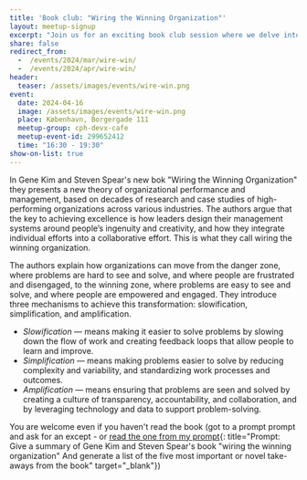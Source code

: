 ```yaml
---
title: 'Book club: "Wiring the Winning Organization"'
layout: meetup-signup
excerpt: "Join us for an exciting book club session where we delve into the thought-provoking book 'Wiring the Winning Organization' by Gene Kim and Steven Spear. Get ready to explore the secrets of successful organizations and learn how to apply their strategies in your own workplace."
share: false
redirect_from:
  -  /events/2024/mar/wire-win/
  -  /events/2024/apr/wire-win/
header:
  teaser: /assets/images/events/wire-win.png
event:
  date: 2024-04-16
  image: /assets/images/events/wire-win.png
  place: København, Borgergade 111
  meetup-group: cph-devx-cafe
  meetup-event-id: 299652412
  time: "16:30 - 19:30"
show-on-list: true
---
```


In Gene Kim and Steven Spear's new bok "Wiring the Winning Organization" they presents a new theory of organizational performance and management, based on decades of research and case studies of high-performing organizations across various industries. The authors argue that the key to achieving excellence is how leaders design their management systems around people’s ingenuity and creativity, and how they integrate individual efforts into a collaborative effort. This is what they call wiring the winning
organization.

The authors explain how organizations can move from the danger zone, where problems are hard to see and
solve, and where people are frustrated and disengaged, to the winning zone, where problems are easy to see
and solve, and where people are empowered and engaged. They introduce three mechanisms to achieve this
transformation: slowification, simplification, and amplification.

- *Slowification*  — means making it easier to solve problems by slowing down the flow of work and creating
feedback loops that allow people to learn and improve.
- *Simplification* — means making problems easier to solve by reducing complexity and variability, and
standardizing work processes and outcomes.
- *Amplification* — means ensuring that problems are seen and solved by creating a culture of transparency,
accountability, and collaboration, and by leveraging technology and data to support problem-solving.

You are welcome even if you haven't read the book (got to a prompt prompt and ask for an except - or [read the one from my prompt](/assets/pdf/Kim-and-Spears-Wiring_the_winning_organization.pdf){: title="Prompt: Give a summary of Gene Kim and Steven Spear's book "wiring the winning organization" And generate a list of the five most important or novel take-aways from the book" target="_blank"})
